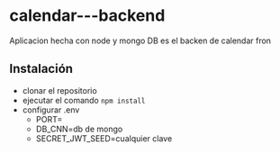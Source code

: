 # calendar---backend

Aplicacion hecha con node y mongo DB es el backen de calendar fron

## Instalación

- clonar el repositorio
- ejecutar el comando `npm install`
- configurar .env
  * PORT=
  * DB_CNN=db de mongo
  * SECRET_JWT_SEED=cualquier clave
